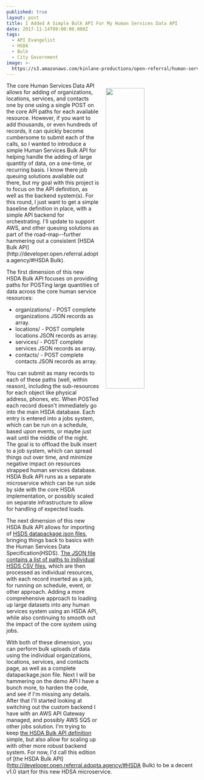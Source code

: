 ```yaml
---
published: true
layout: post
title: I Added A Simple Bulk API For My Human Services Data API
date: 2017-11-14T09:00:00.000Z
tags:
  - API Evangelist
  - HSDA
  - Bulk
  - City Government
image: >-
  https://s3.amazonaws.com/kinlane-productions/open-referral/human-services-data-bulk-api.png
---
```

<p><img src="https://s3.amazonaws.com/kinlane-productions/open-referral/human-services-data-bulk-api.png" align="right" width="45%" style="padding: 15px;" /></p>The core Human Services Data API allows for adding of organizations, locations, services, and contacts one by one using a single POST on the core API paths for each available resource. However, if you want to add thousands, or even hundreds of records, it can quickly become cumbersome to submit each of the calls, so I wanted to introduce a simple Human Services Bulk API for helping handle the adding of large quantity of data, on a one-time, or recurring basis. I know there job queuing solutions available out there, but my goal with this project is to focus on the API definition, as well as the backend system(s). For this round, I just want to get a simple baseline definition in place, with a simple API backend for orchestrating. I'll update to support AWS, and other queuing solutions as part of the road-map--further hammering out a consistent [HSDA Bulk API](http://developer.open.referral.adopta.agency/#HSDA Bulk).

The first dimension of this new HSDA Bulk API focuses on providing paths for POSTing large quantities of data across the core human service resources:

- organizations/ - POST complete organizations JSON records as array.
- locations/ - POST complete locations JSON records as array.
- services/ - POST complete services JSON records as array.
- contacts/ - POST complete contacts JSON records as array.

You can submit as many records to each of these paths (well, within reason), including the sub-resources for each object like physical address, phones, etc. When POSTed each record doesn't immediately go into the main HSDA database. Each entry is entered into a jobs system, which can be run on a schedule, based upon events, or maybe just wait until the middle of the night. The goal is to offload the bulk insert to a job system, which can spread things out over time, and minimize negative impact on resources strapped human services database. HSDA Bulk API runs as a separate microservice which can be run side by side with the core HSDA implementation, or possibly scaled on separate infrastructure to allow for handling of expected loads.

The next dimension of this new HSDA Bulk API allows for importing of [HSDS datapackage.json files](https://openreferral.readthedocs.io/en/latest/hsds/reference/), bringing things back to basics with the Human Services Data Specification(HSDS). [The JSON file contains a list of paths to individual HSDS CSV files](https://s3.amazonaws.com/kinlane-productions/open-referral/sample-datapackage/datapackage.json), which are then processed as individual resources, with each record inserted as a job, for running on schedule, event, or other approach. Adding a more comprehensive approach to loading up large datasets into any human services system using an HSDA API, while also continuing to smooth out the impact of the core system using jobs.

With both of these dimension, you can perform bulk uploads of data using the individual organizations, locations, services, and contacts page, as well as a complete datapackage.json file. Next I will be hammering on the demo API I have a bunch more, to harden the code, and see if I'm missing any details. After that I'll started looking at switching out the custom backend I have with an AWS API Gateway managed, and possibly AWS SQS or other jobs solution. I'm trying to keep [the HSDA Bulk API definition](https://github.com/human-services/portal/blob/master/_data/api-commons/openapi-hsda-bulk.yaml) simple, but also allow for scaling up with other more robust backend system. For now, I'd call this edition of [the HSDA Bulk API](http://developer.open.referral.adopta.agency/#HSDA Bulk) to be a decent v1.0 start for this new HDSA microservice.
